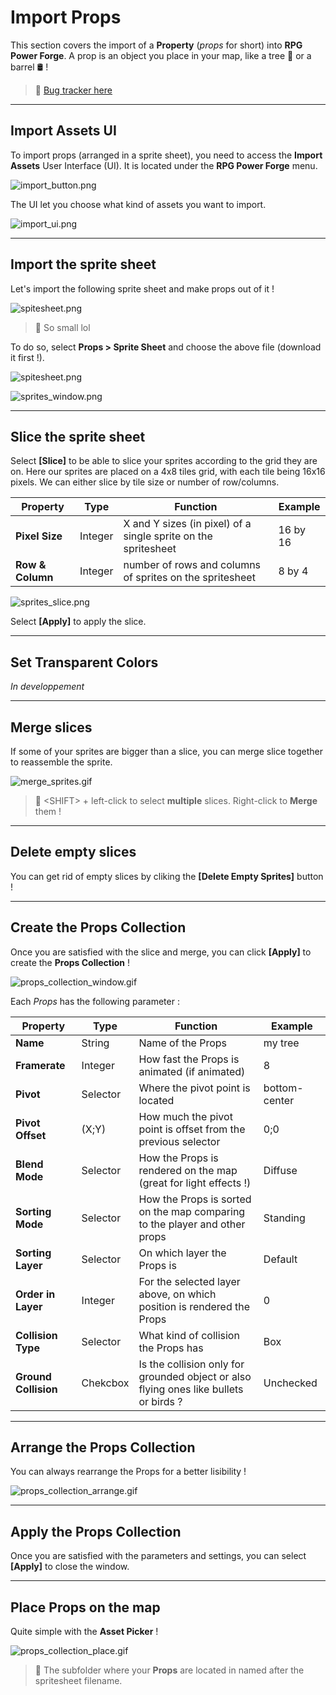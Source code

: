 # **Import Props**

This section covers the import of a **Property** (*props* for short) into **RPG Power Forge**. A prop is an object you place in your map, like a tree 🌳 or a barrel 🛢️ !

> 🐞 [Bug tracker here](https://trello.com/b/PIzgsYov/rpg-power-forge-road-map)

---
## **Import Assets UI**

To import props (arranged in a sprite sheet), you need to access the **Import Assets** User Interface (UI). It is located under the **RPG Power Forge** menu.

![import_button.png](./../media/import/import_button.png)

The UI let you choose what kind of assets you want to import.

![import_ui.png](./../media/import/import_ui.PNG)

---
## **Import the sprite sheet**

Let's import the following sprite sheet and make props out of it !

![spitesheet.png](./../media/import/sprites.png)

> 🐲 So small lol

To do so, select **Props > Sprite Sheet** and choose the above file (download it first !).

![spitesheet.png](./../media/import/import_props_select_spritesheet.PNG)

![sprites_window.png](./../media/import/sprites_window.png)

---
## **Slice the sprite sheet**

Select **[Slice]** to be able to slice your sprites according to the grid they are on. Here our sprites are placed on a 4x8 tiles grid, with each tile being 16x16 pixels. We can either slice by tile size or number of row/columns.

Property|Type|Function|Example
--------|--------|--------|--------
**Pixel Size**|Integer|X and Y sizes (in pixel) of a single sprite on the spritesheet|16 by 16
**Row & Column** |Integer|number of rows and columns of sprites on the spritesheet|8 by 4

![sprites_slice.png](./../media/import/sprites_slice_window.png)

Select **[Apply]** to apply the slice.

---
## **Set Transparent Colors**

*In developpement*

---
## **Merge slices**

If some of your sprites are bigger than a slice, you can merge slice together to reassemble the sprite.

![merge_sprites.gif](./../media/import/merge_sprites.gif)

> 🐲 \<SHIFT\> + left-click to select **multiple** slices. Right-click to **Merge** them !

---
## **Delete empty slices**

You can get rid of empty slices by cliking the **[Delete Empty Sprites]** button !

---
## **Create the Props Collection**

Once you are satisfied with the slice and merge, you can click **[Apply]** to create the **Props Collection** !

![props_collection_window.gif](./../media/import/props_collection_window.gif)

Each *Props* has the following parameter :

Property|Type|Function|Example
--------|--------|--------|--------
**Name**|String|Name of the Props|my tree
**Framerate** |Integer|How fast the Props is animated (if animated)|8
**Pivot** |Selector | Where the pivot point is located| bottom-center
**Pivot Offset** | (X;Y) | How much the pivot point is offset from the previous selector| 0;0
**Blend Mode** | Selector | How the Props is rendered on the map (great for light effects !)| Diffuse
**Sorting Mode** | Selector | How the Props is sorted on the map comparing to the player and other props| Standing
**Sorting Layer** | Selector | On which layer the Props is| Default
**Order in Layer** | Integer | For the selected layer above, on which position is rendered the Props| 0
**Collision Type** | Selector | What kind of collision the Props has| Box
**Ground Collision** | Chekcbox | Is the collision only for grounded object or also flying ones like bullets or birds ?| Unchecked

---
## **Arrange the Props Collection**

You can always rearrange the Props for a better lisibility !

![props_collection_arrange.gif](./../media/import/props_collection_arrange.gif)

---
## **Apply the Props Collection**

Once you are satisfied with the parameters and settings, you can select **[Apply]** to close the window.

---
## **Place Props on the map**

Quite simple with the **Asset Picker** ! 

![props_collection_place.gif](./../media/import/props_collection_place.gif)

> 🐲 The subfolder where your **Props** are located in named after the spritesheet filename.
